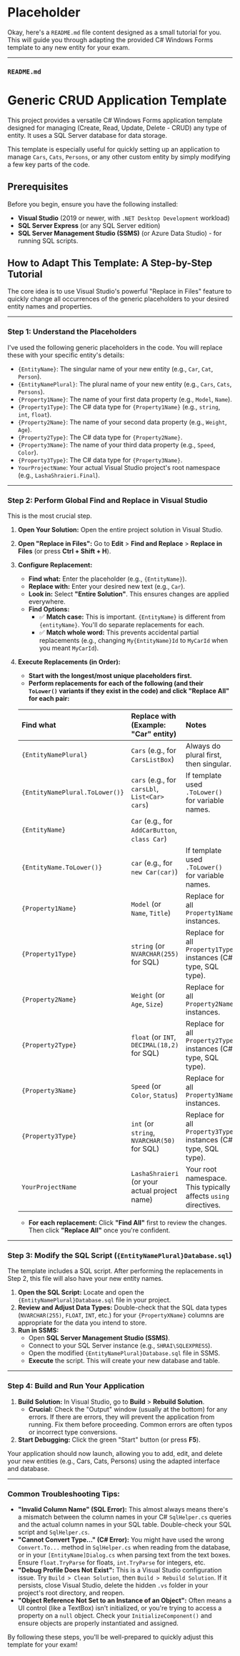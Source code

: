 # Placeholder


Okay, here's a `README.md` file content designed as a small tutorial for you. This will guide you through adapting the provided C# Windows Forms template to any new entity for your exam.

---

### `README.md`

# Generic CRUD Application Template

This project provides a versatile C# Windows Forms application template designed for managing (Create, Read, Update, Delete - CRUD) any type of entity. It uses a SQL Server database for data storage.

This template is especially useful for quickly setting up an application to manage `Cars`, `Cats`, `Persons`, or any other custom entity by simply modifying a few key parts of the code.

## Prerequisites

Before you begin, ensure you have the following installed:

* **Visual Studio** (2019 or newer, with `.NET Desktop Development` workload)
* **SQL Server Express** (or any SQL Server edition)
* **SQL Server Management Studio (SSMS)** (or Azure Data Studio) - for running SQL scripts.

## How to Adapt This Template: A Step-by-Step Tutorial

The core idea is to use Visual Studio's powerful "Replace in Files" feature to quickly change all occurrences of the generic placeholders to your desired entity names and properties.

---

### **Step 1: Understand the Placeholders**

I've used the following generic placeholders in the code. You will replace these with your specific entity's details:

* `{EntityName}`: The singular name of your new entity (e.g., `Car`, `Cat`, `Person`).
* `{EntityNamePlural}`: The plural name of your new entity (e.g., `Cars`, `Cats`, `Persons`).
* `{Property1Name}`: The name of your first data property (e.g., `Model`, `Name`).
* `{Property1Type}`: The C# data type for `{Property1Name}` (e.g., `string`, `int`, `float`).
* `{Property2Name}`: The name of your second data property (e.g., `Weight`, `Age`).
* `{Property2Type}`: The C# data type for `{Property2Name}`.
* `{Property3Name}`: The name of your third data property (e.g., `Speed`, `Color`).
* `{Property3Type}`: The C# data type for `{Property3Name}`.
* `YourProjectName`: Your actual Visual Studio project's root namespace (e.g., `LashaShraieri.Final`).

---

### **Step 2: Perform Global Find and Replace in Visual Studio**

This is the most crucial step.

1.  **Open Your Solution:** Open the entire project solution in Visual Studio.
2.  **Open "Replace in Files":** Go to **Edit** > **Find and Replace** > **Replace in Files** (or press **Ctrl + Shift + H**).
3.  **Configure Replacement:**
    * **Find what:** Enter the placeholder (e.g., `{EntityName}`).
    * **Replace with:** Enter your desired new text (e.g., `Car`).
    * **Look in:** Select **"Entire Solution"**. This ensures changes are applied everywhere.
    * **Find Options:**
        * ✅ **Match case:** This is important. `{EntityName}` is different from `{entityName}`. You'll do separate replacements for each.
        * ✅ **Match whole word:** This prevents accidental partial replacements (e.g., changing `My{EntityName}Id` to `MyCarId` when you meant `MyCarId`).
4.  **Execute Replacements (in Order):**
    * **Start with the longest/most unique placeholders first.**
    * **Perform replacements for each of the following (and their `ToLower()` variants if they exist in the code) and click "Replace All" for each pair:**

    | **Find what** | **Replace with (Example: "Car" entity)** | Notes                                                             |
    | :--------------------------- | :--------------------------------------------- | :---------------------------------------------------------------- |
    | `{EntityNamePlural}`         | `Cars` (e.g., for `CarsListBox`)               | Always do plural first, then singular.                            |
    | `{EntityNamePlural.ToLower()}` | `cars` (e.g., for `carsLbl`, `List<Car> cars`) | If template used `.ToLower()` for variable names.                 |
    | `{EntityName}`               | `Car` (e.g., for `AddCarButton`, `class Car`)  |                                                                   |
    | `{EntityName.ToLower()}`     | `car` (e.g., for `new Car(car)`)               | If template used `.ToLower()` for variable names.                 |
    | `{Property1Name}`            | `Model` (or `Name`, `Title`)                   | Replace for all `Property1Name` instances.                        |
    | `{Property1Type}`            | `string` (or `NVARCHAR(255)` for SQL)          | Replace for all `Property1Type` instances (C# type, SQL type).    |
    | `{Property2Name}`            | `Weight` (or `Age`, `Size`)                    | Replace for all `Property2Name` instances.                        |
    | `{Property2Type}`            | `float` (or `INT`, `DECIMAL(18,2)` for SQL)    | Replace for all `Property2Type` instances (C# type, SQL type).    |
    | `{Property3Name}`            | `Speed` (or `Color`, `Status`)                 | Replace for all `Property3Name` instances.                        |
    | `{Property3Type}`            | `int` (or `string`, `NVARCHAR(50)` for SQL)    | Replace for all `Property3Type` instances (C# type, SQL type).    |
    | `YourProjectName`            | `LashaShraieri` (or your actual project name)  | Your root namespace. This typically affects `using` directives.   |

    * **For each replacement:** Click **"Find All"** first to review the changes. Then click **"Replace All"** once you're confident.

---

### **Step 3: Modify the SQL Script (`{EntityNamePlural}Database.sql`)**

The template includes a SQL script. After performing the replacements in Step 2, this file will also have your new entity names.

1.  **Open the SQL Script:** Locate and open the `{EntityNamePlural}Database.sql` file in your project.
2.  **Review and Adjust Data Types:** Double-check that the SQL data types (`NVARCHAR(255)`, `FLOAT`, `INT`, etc.) for your `{PropertyXName}` columns are appropriate for the data you intend to store.
3.  **Run in SSMS:**
    * Open **SQL Server Management Studio (SSMS)**.
    * Connect to your SQL Server instance (e.g., `SHRAI\SQLEXPRESS`).
    * Open the modified `{EntityNamePlural}Database.sql` file in SSMS.
    * **Execute** the script. This will create your new database and table.

---

### **Step 4: Build and Run Your Application**

1.  **Build Solution:** In Visual Studio, go to **Build** > **Rebuild Solution**.
    * **Crucial:** Check the "Output" window (usually at the bottom) for any errors. If there are errors, they will prevent the application from running. Fix them before proceeding. Common errors are often typos or incorrect type conversions.
2.  **Start Debugging:** Click the green "Start" button (or press **F5**).

Your application should now launch, allowing you to add, edit, and delete your new entities (e.g., Cars, Cats, Persons) using the adapted interface and database.

---

### **Common Troubleshooting Tips:**

* **"Invalid Column Name" (SQL Error):** This almost always means there's a mismatch between the column names in your C# `SqlHelper.cs` queries and the actual column names in your SQL table. Double-check your SQL script and `SqlHelper.cs`.
* **"Cannot Convert Type..." (C# Error):** You might have used the wrong `Convert.To...` method in `SqlHelper.cs` when reading from the database, or in your `[EntityName]Dialog.cs` when parsing text from the text boxes. Ensure `float.TryParse` for floats, `int.TryParse` for integers, etc.
* **"Debug Profile Does Not Exist":** This is a Visual Studio configuration issue. Try `Build > Clean Solution`, then `Build > Rebuild Solution`. If it persists, close Visual Studio, delete the hidden `.vs` folder in your project's root directory, and reopen.
* **"Object Reference Not Set to an Instance of an Object":** Often means a UI control (like a TextBox) isn't initialized, or you're trying to access a property on a `null` object. Check your `InitializeComponent()` and ensure objects are properly instantiated and assigned.

By following these steps, you'll be well-prepared to quickly adjust this template for your exam!
